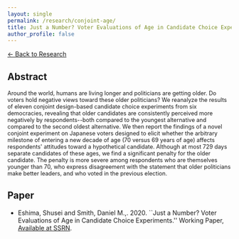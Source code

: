 ```yaml
---
layout: single
permalink: /research/conjoint-age/
title: Just a Number? Voter Evaluations of Age in Candidate Choice Experiments
author_profile: false
---
```

[← Back to Research](/research/)

## Abstract
<span style="font-size: 0.9em">
Around the world, humans are living longer and politicians are getting older. Do voters hold negative views toward these older politicians? We reanalyze the results of eleven conjoint design-based candidate choice experiments from six democracies, revealing that older candidates are consistently perceived more negatively by respondents--both compared to the youngest alternative and compared to the second oldest alternative. We then report the findings of a novel conjoint experiment on Japanese voters designed to elicit whether the arbitrary milestone of entering a new decade of age (70 versus 69 years of age) affects respondents' attitudes toward a hypothetical candidate. Although at most 729 days separate candidates of these ages, we find a significant penalty for the older candidate. The penalty is more severe among respondents who are themselves younger than 70, who express disagreement with the statement that older politicians make better leaders, and who voted in the previous election.
</span>

## Paper
* Eshima, Shusei and Smith, Daniel M.,. 2020. ``Just a Number? Voter Evaluations of Age in Candidate Choice Experiments.'' Working Paper, <a href="https://ssrn.com/abstract=3704473" target="_blank">Available at SSRN</a>.

